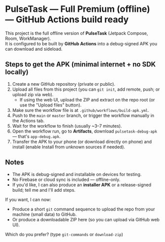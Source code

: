 # PulseTask — Full Premium (offline) — GitHub Actions build ready

This project is the full offline version of **PulseTask** (Jetpack Compose, Room, WorkManager).  
It is configured to be built by **GitHub Actions** into a debug-signed APK you can download and sideload.

## Steps to get the APK (minimal internet + no SDK locally)

1. Create a new GitHub repository (private or public).  
2. Upload all files from this project (you can `git init`, add remote, push; or upload zip via web).  
   - If using the web UI, upload the ZIP and extract on the repo root (or use the "Upload files" button).
3. Make sure the workflow file is at `.github/workflows/build-apk.yml`.
4. Push to the `main` or `master` branch, or trigger the workflow manually in the Actions tab.
5. Wait for the workflow to finish (usually ~3–7 minutes).  
6. Open the workflow run, go to **Artifacts**, download `pulsetask-debug-apk` — that's `app-debug.apk`.
7. Transfer the APK to your phone (or download directly on phone) and install (enable Install from unknown sources if needed).

## Notes
- The APK is debug-signed and installable on devices for testing.
- No Firebase or cloud sync is included — offline-only.
- If you'd like, I can also produce an **installer APK** or a release-signed build; tell me and I'll add steps.

If you want, I can now:
- Produce a short `git` command sequence to upload the repo from your machine (small data) to GitHub.
- Or produce a downloadable ZIP here (so you can upload via GitHub web UI).  

Which do you prefer? (type `git-commands` or `download-zip`)
